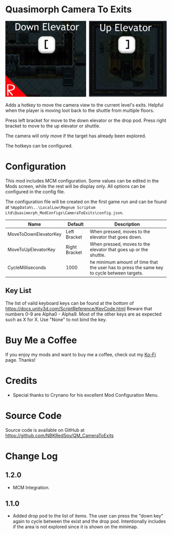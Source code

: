 # Quasimorph Camera To Exits

![thumbnail icon](media/thumbnail.png)

Adds a hotkey to move the camera view to the current level's exits.  Helpful when the player is moving loot back to the shuttle from multiple floors.

Press left bracket for move to the down elevator or the drop pod.  Press right bracket to move to the up elevator or shuttle.

The camera will only move if the target has already been explored.

The hotkeys can be configured.

# Configuration

This mod includes MCM configuration.  Some values can be edited in the Mods screen, while the rest will be display only. All options can be configured in the config file.

The configuration file will be created on the first game run and can be found at `%AppData%\..\LocalLow\Magnum Scriptum Ltd\Quasimorph_ModConfigs\CameraToExits\config.json`.

|Name|Default|Description|
|--|--|--|
|MoveToDownElevatorKey|Left Bracket|When pressed, moves to the elevator that goes down.|
|MoveToUpElevatorKey|Right Bracket|When pressed, moves to the elevator that goes up or the shuttle.|
|CycleMilliseconds|1000|he minimum amount of time that the user has to press the same key to cycle between targets.|

## Key List
The list of valid keyboard keys can be found  at the bottom of https://docs.unity3d.com/ScriptReference/KeyCode.html
Beware that numbers 0-9 are Alpha0 - Alpha9.  Most of the other keys are as expected such as X for X.
Use "None" to not bind the key.

# Buy Me a Coffee
If you enjoy my mods and want to buy me a coffee, check out my [Ko-Fi](https://ko-fi.com/nbkredspy71915) page.
Thanks!

# Credits
* Special thanks to Crynano for his excellent Mod Configuration Menu. 

# Source Code
Source code is available on GitHub at https://github.com/NBKRedSpy/QM_CameraToExits

# Change Log

## 1.2.0
* MCM Integration.

## 1.1.0 
* Added drop pod to the list of items.  The user can press the "down key" again to cycle between the exist and the drop pod.  Intentionally includes if the area is not explored since it is shown on the minimap.

